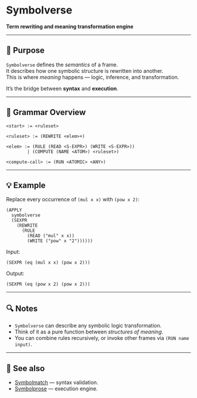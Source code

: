 # Symbolverse

**Term rewriting and meaning transformation engine**

---

## 🧩 Purpose

`Symbolverse` defines the *semantics* of a frame.  
It describes how one symbolic structure is rewritten into another.  
This is where *meaning* happens — logic, inference, and transformation.

It’s the bridge between **syntax** and **execution**.

---

## 📘 Grammar Overview

```
<start> := <ruleset>

<ruleset> := (REWRITE <elem>+)

<elem> := (RULE (READ <S-EXPR>) (WRITE <S-EXPR>))
        | (COMPUTE (NAME <ATOM>) <ruleset>)

<compute-call> := (RUN <ATOMIC> <ANY>)
```

---

## 💡 Example

Replace every occurrence of `(mul x x)` with `(pow x 2)`:

```
(APPLY
  symbolverse
  (SEXPR
    (REWRITE
      (RULE
        (READ ("mul" x x))
        (WRITE ("pow" x "2"))))))
```

Input:

```
(SEXPR (eq (mul x x) (pow x 2)))
```

Output:

```
(SEXPR (eq (pow x 2) (pow x 2)))
```

---

## 🔍 Notes

* `Symbolverse` can describe any symbolic logic transformation.
* Think of it as a pure function between *structures of meaning*.
* You can combine rules recursively, or invoke other frames via `(RUN name input)`.

---

## 📘 See also

* [Symbolmatch](symbolmatch.md) — syntax validation.
* [Symbolprose](symbolprose.md) — execution engine.

